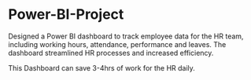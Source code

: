 # Power-BI-Project
Designed a Power BI dashboard to track employee data for the HR team, including working hours, attendance, performance and leaves. 
The dashboard streamlined HR processes and increased efficiency. 

This Dashboard can save 3-4hrs of work for the HR daily.
